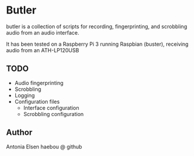 # Butler

butler is a collection of scripts for recording, fingerprinting, and scrobbling audio from an audio interface.

It has been tested on a Raspberry Pi 3 running Raspbian (buster), receiving audio from an ATH-LP120USB

## TODO

- Audio fingerprinting
- Scrobbling
- Logging
- Configuration files
  - Interface configuration
  - Scrobbling configuration


## Author

Antonia Elsen
haebou @ github